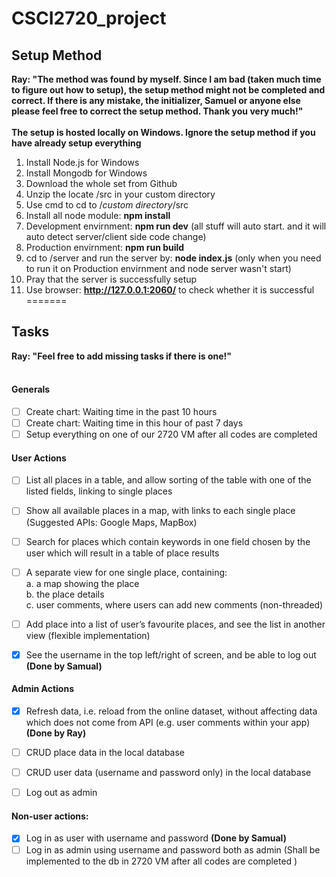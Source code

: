 # CSCI2720_project

## Setup Method
**Ray: "The method was found by myself. Since I am bad (taken much time to figure out how to setup), the setup method might not be completed and correct. If there is any mistake, the initializer, Samuel or anyone else please feel free to correct the setup method. Thank you very much!"**<br><br>
**The setup is hosted locally on Windows. Ignore the setup method if you have already setup everything**<br>
1. Install Node.js for Windows
2. Install Mongodb for Windows
3. Download the whole set from Github<br>
4. Unzip the locate /src in your custom directory<br>
5. Use cmd to cd to /*custom directory*/src<br>
6. Install all node module: **npm install**
7. Development envirnment: **npm run dev** (all stuff will auto start. and it will auto detect server/client side code change)
8. Production envirnment: **npm run build**
9. cd to /server and run the server by: **node index.js** (only when you need to run it on Production envirnment and node server wasn't start)
10. Pray that the server is successfully setup
11. Use browser: **http://127.0.0.1:2060/** to check whether it is successful
=======

## Tasks
**Ray: "Feel free to add missing tasks if there is one!"**<br><br>
#### Generals
- [ ] Create chart: Waiting time in the past 10 hours
- [ ] Create chart: Waiting time in this hour of past 7 days
- [ ] Setup everything on one of our 2720 VM after all codes are completed

#### User Actions
- [ ] List all places in a table, and allow sorting of the table with one of the listed fields, linking to single places
- [ ] Show all available places in a map, with links to each single place (Suggested APIs: Google Maps, MapBox)
- [ ] Search for places which contain keywords in one field chosen by the user which will result in a table of place results
- [ ] A separate view for one single place, containing:<br>
      a. a map showing the place<br>
      b. the place details<br>
      c. user comments, where users can add new comments (non-threaded)<br>
      
- [ ] Add place into a list of user’s favourite places, and see the list in another view (flexible implementation)
- [x] See the username in the top left/right of screen, and be able to log out **(Done by Samual)**

#### Admin Actions
- [x] Refresh data, i.e. reload from the online dataset, without affecting data which does not come from API (e.g. user comments within your app) **(Done by Ray)**

- [ ] CRUD place data in the local database
- [ ] CRUD user data (username and password only) in the local database
- [ ] Log out as admin

#### Non-user actions:
- [x] Log in as user with username and password **(Done by Samual)**
- [ ] Log in as admin using username and password both as admin (Shall be implemented to the db in 2720 VM after all codes are completed
)
